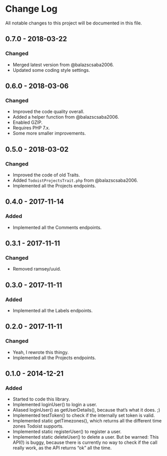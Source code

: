 # Change Log
All notable changes to this project will be documented in this file.

## 0.7.0 - 2018-03-22
### Changed
- Merged latest version from @balazscsaba2006.
- Updated some coding style settings.

## 0.6.0 - 2018-03-06
### Changed
- Improved the code quality overall.
- Added a helper function from @balazscsaba2006.
- Enabled GZIP.
- Requires PHP 7.x.
- Some more smaller improvements.

## 0.5.0 - 2018-03-02
### Changed
- Improved the code of old Traits.
- Added `TodoistProjectsTrait.php` from @balazscsaba2006.
- Implemented all the Projects endpoints.

## 0.4.0 - 2017-11-14
### Added
- Implemented all the Comments endpoints.

## 0.3.1 - 2017-11-11
### Changed
- Removed ramsey/uuid.

## 0.3.0 - 2017-11-11
### Added
- Implemented all the Labels endpoints.

## 0.2.0 - 2017-11-11
### Changed
- Yeah, I rewrote this thingy.
- Implemented all the Projects endpoints.

## 0.1.0 - 2014-12-21
### Added
- Started to code this library.
- Implemented loginUser() to login a user.
- Aliased loginUser() as getUserDetails(), because that’s what it does. ;)
- Implemented testToken() to check if the internally set token is valid.
- Implemented static getTimezones(), which returns all the different time zones Todoist supports.
- Implemented static registerUser() to register a user.
- Implemented static deleteUser() to delete a user. But be warned: This API(!) is buggy, because there is currently no way to check if the call really work, as the API returns “ok” all the time.
